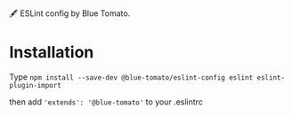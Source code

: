 🖋 ESLint config by Blue Tomato.

# Installation
Type `npm install --save-dev @blue-tomato/eslint-config eslint eslint-plugin-import`

then add `'extends': '@blue-tomato'` to your .eslintrc
